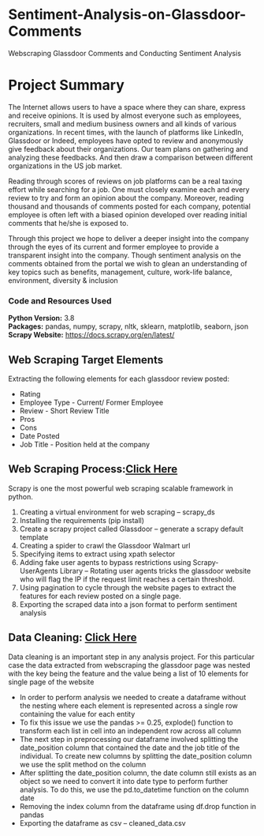 # Sentiment-Analysis-on-Glassdoor-Comments
Webscraping Glassdoor Comments and Conducting Sentiment Analysis 

# Project Summary
The Internet allows users to have a space where they can share, express and receive opinions. It is used by almost everyone such as employees, recruiters, small and medium business owners and all kinds of various organizations. In recent times, with the launch of platforms like LinkedIn, Glassdoor or Indeed, employees have opted to review and anonymously give feedback about their organizations. Our team plans on gathering and analyzing these feedbacks. And then draw a comparison between different organizations in the US job market. 

Reading through scores of reviews on job platforms can be a real taxing effort while searching for a job. One must closely examine each and every review to try and form an opinion about the company. Moreover, reading thousand and thousands of comments posted for each company, potential employee is often left with a biased opinion developed over reading initial comments that he/she is exposed to. 
  
Through this project we hope to deliver a deeper insight into the company through the eyes of its current and former employee to provide a transparent insight into the company. Though sentiment analysis on the comments obtained from the portal we wish to glean an understanding of key topics such as benefits, management, culture, work-life balance, environment, diversity & inclusion

### Code and Resources Used 
**Python Version:** 3.8  
**Packages:** pandas, numpy, scrapy, nltk, sklearn, matplotlib, seaborn, json  
**Scrapy Website:** https://docs.scrapy.org/en/latest/  

## Web Scraping Target Elements
Extracting the following elements for each glassdoor review posted:
*	Rating
*	Employee Type - Current/ Former Employee
*	Review - Short Review Title
*	Pros
*	Cons
*	Date Posted
*	Job Title - Position held at the company

## Web Scraping Process:[Click Here](https://github.com/mihir1493/Sentiment-Analysis-on-Glassdoor-Comments/blob/main/glassdoor/spiders/glassdoor_spider.py)

Scrapy is one the most powerful web scraping scalable framework in python. 

1.	Creating a virtual environment for web scraping – scrapy_ds 
2.	Installing the requirements (pip install)
3.	Create a scrapy project called Glassdoor – generate a scrapy default template
4.	Creating a spider to crawl the Glassdoor Walmart url
5.	Specifying items to extract using xpath selector 
6.	Adding fake user agents to bypass restrictions using Scrapy-UserAgents Library – Rotating user agents tricks the glassdoor website who will flag the IP if the request limit reaches a certain threshold. 
7.	Using pagination to cycle through the website pages to extract the features for each review posted on a single page. 
8.	Exporting the scraped data into a json format to perform sentiment analysis


## Data Cleaning: [Click Here](https://github.com/mihir1493/Sentiment-Analysis-on-Glassdoor-Comments/blob/main/Glassdoor_Data_Cleaning.ipynb)
Data cleaning is an important step in any analysis project. For this particular case the data extracted from webscraping the glassdoor page was nested with the key being the feature and the value being a list of 10 elements for single page of the website

*	In order to perform analysis we needed to create a dataframe without the nesting where each element is represented across a single row containing the value for each entity
*	To fix this issue we use the pandas >= 0.25, explode() function to transform each list in cell into an independent row across all column
*	The next step in preprocessing our dataframe involved splitting the date_position column that contained the date and the job title of the individual. To create new columns by splitting the date_position column we use the split method on the column 
*	After splitting the date_position column, the date column still exists as an object so we need to convert it into date type to perform further analysis. To do this, we use the pd.to_datetime function on the column date
*	Removing the index column from the dataframe using df.drop function in pandas
*	Exporting the dataframe as csv – cleaned_data.csv













